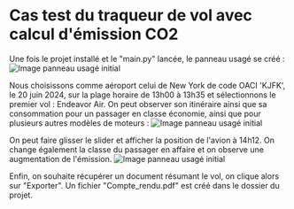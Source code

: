 # Cas test du traqueur de vol avec calcul d'émission CO2

Une fois le projet installé et le "main.py" lancée, le panneau usagé se créé :
![Image panneau usagé initial](images/test1.png)


Nous choisissons comme aéroport celui de New York de code OACI 'KJFK', le 20 juin 2024, sur la plage horaire de 13h00 à 13h35 
et sélectionnons le premier vol : Endeavor Air. On peut observer son itinéraire ainsi que sa consommation pour un 
passager en classe économie, ainsi que pour plusieurs autres modèles de moteurs :
![Image panneau usagé initial](images/test2.png)


On peut faire glisser le slider et afficher la position de l'avion à 14h12. On change également la classe du passager en
affaire et on observe une augmentation de l'émission.
![Image panneau usagé initial](images/test3.png)

Enfin, on souhaite récupérer un document résumant le vol, on clique alors sur "Exporter". Un fichier "Compte_rendu.pdf" 
est créé dans le dossier du projet.











